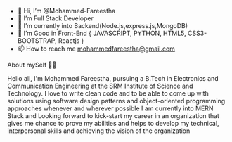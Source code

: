 - 👋 Hi, I’m @Mohammed-Fareestha
- 👀 I’m Full Stack Developer
- 🌱 I’m currently into  Backend(Node.js,express.js,MongoDB) 
- 💞️ I’m Good in Front-End { JAVASCRIPT, PYTHON, HTML5, CSS3-BOOTSTRAP, Reactjs }
- 📫 How to reach me mohammedfareestha@gmail.com 

About mySelf 👨‍💻

Hello all, I'm Mohammed Fareestha, pursuing a B.Tech in Electronics and Communication Engineering at the SRM Institute of Science and Technology. I love to write clean code and to be able to come up with solutions using software design patterns and object-oriented programming approaches whenever and wherever possible
I am currently into MERN Stack and Looking forward to kick-start my career in an organization that gives me chance to prove my abilities and helps to develop my technical, interpersonal skills and achieving the vision of the organization


<!---
Mohammed-Fareestha/Mohammed-Fareestha is a ✨ special ✨ repository because its `README.md` (this file) appears on your GitHub profile.
You can click the Preview link to take a look at your changes.
--->
